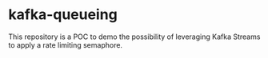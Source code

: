 # kafka-queueing
This repository is a POC to demo the possibility of leveraging Kafka Streams to apply a rate limiting semaphore.
